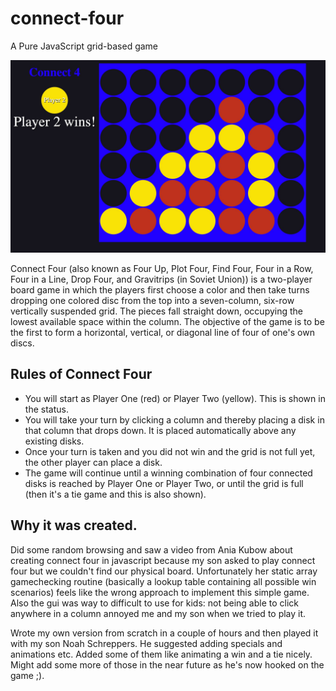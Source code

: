 # connect-four
A Pure JavaScript grid-based game

![image](screens/screenshot1.jpg?raw=true)

Connect Four (also known as Four Up, Plot Four, Find Four, Four in a Row, Four in a Line, Drop Four, and Gravitrips (in Soviet Union)) is a two-player board game in which the players first choose a color and then take turns dropping one colored disc from the top into a seven-column, six-row vertically suspended grid. The pieces fall straight down, occupying the lowest available space within the column. The objective of the game is to be the first to form a horizontal, vertical, or diagonal line of four of one's own discs.


## Rules of Connect Four
* You will start as Player One (red) or Player Two (yellow). This is shown in the status.
* You will take your turn by clicking a column and thereby placing a disk in that column that drops down. It is placed automatically above any existing disks.
* Once your turn is taken and you did not win and the grid is not full yet, the other player can place a disk.
* The game will continue until a winning combination of four connected disks is reached by Player One or Player Two, or until the grid is full (then it's a tie game and this is also shown).

## Why it was created.
Did some random browsing and saw a video from Ania Kubow about creating connect four in javascript because my son asked to play connect four but we couldn't find our physical board.
Unfortunately her static array gamechecking routine (basically a lookup table containing all possible win scenarios) feels like the wrong approach to implement this simple game. Also the gui was way to difficult to use for kids: not being able to click anywhere in a column annoyed me and my son when we tried to play it.

Wrote my own version from scratch in a couple of hours and then played it with my son Noah Schreppers. He suggested adding specials and animations etc.
Added some of them like animating a win and a tie nicely. Might add some more of those in the near future as he's now hooked on the game ;).

